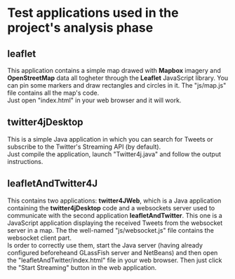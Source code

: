 # Test applications used in the project's analysis phase
## leaflet
This application contains a simple map drawed with **Mapbox** imagery and **OpenStreetMap** data all togheter through the **Leaflet** JavaScript library. You can pin some markers and draw rectangles and circles in it. The "js/map.js" file contains all the map's code.  
Just open "index.html" in your web browser and it will work.
## twitter4jDesktop
This is a simple Java application in which you can search for Tweets or subscribe to the Twitter's Streaming API (by default).  
Just compile the application, launch "Twitter4j.java" and follow the output instructions.
## leafletAndTwitter4J
This contains two applications: **twitter4JWeb**, which is a Java application containing the **twitter4jDesktop** code and a websockets server used to communicate with the second application **leafletAndTwitter**. This one is a JavaScript application displaying the received Tweets from the websocket server in a map. The the well-named "js/websocket.js" file contains the websocket client part.    
Is order to correctly use them, start the Java server (having already configured beforeheand GLassFish server and NetBeans) and then open the "leafletAndTwitter/index.html" file in your web browser. Then just click the "Start Streaming" button in the web application.